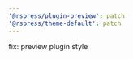 ```yaml
---
'@rspress/plugin-preview': patch
'@rspress/theme-default': patch
---
```


fix: preview plugin style
